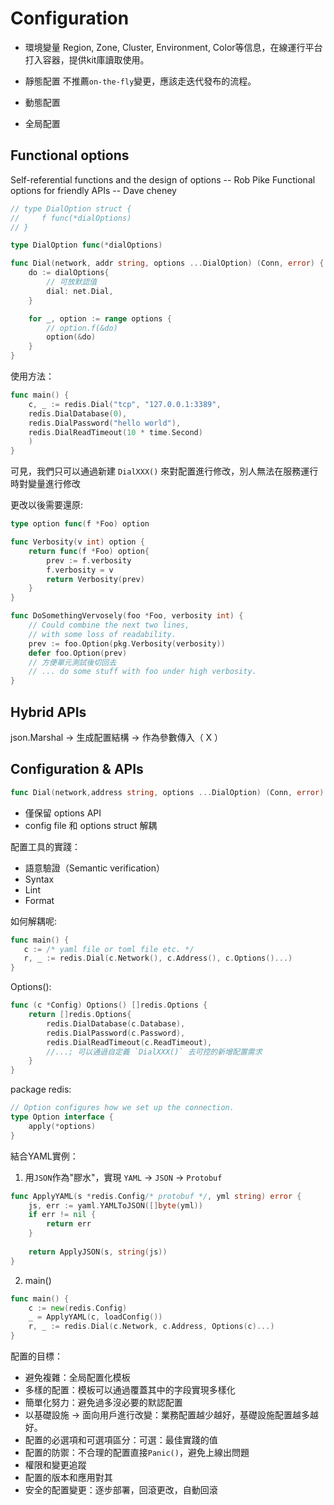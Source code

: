 # Configuration
- 環境變量
Region, Zone, Cluster, Environment, Color等信息，在線運行平台打入容器，提供kit庫讀取使用。
- 靜態配置
不推薦`on-the-fly`變更，應該走迭代發布的流程。
- 動態配置
 
- 全局配置

## Functional options
Self-referential functions and the design of options -- Rob Pike
Functional options for friendly APIs -- Dave cheney

```go
// type DialOption struct {
//     f func(*dialOptions)
// }

type DialOption func(*dialOptions)

func Dial(network, addr string, options ...DialOption) (Conn, error) {
    do := dialOptions{
        // 可放默認值
        dial: net.Dial,
    }

    for _, option := range options {
        // option.f(&do)
        option(&do)
    }
}
```
使用方法：
```go
func main() {
    c, _ := redis.Dial("tcp", "127.0.0.1:3389",
    redis.DialDatabase(0),
    redis.DialPassword("hello world"),
    redis.DialReadTimeout(10 * time.Second)
    )
}
```
可見，我們只可以通過新建 `DialXXX()` 來對配置進行修改，別人無法在服務運行時對變量進行修改

更改以後需要還原: 
```go
type option func(f *Foo) option

func Verbosity(v int) option {
    return func(f *Foo) option{
        prev := f.verbosity
        f.verbosity = v
        return Verbosity(prev)
    }
}

func DoSomethingVervosely(foo *Foo, verbosity int) {
    // Could combine the next two lines, 
    // with some loss of readability.
    prev := foo.Option(pkg.Verbosity(verbosity))
    defer foo.Option(prev)
    // 方便單元測試後切回去
    // ... do some stuff with foo under high verbosity.
}
```

## Hybrid APIs
json.Marshal -> 生成配置結構 -> 作為參數傳入（ X ）

## Configuration & APIs

```go
func Dial(network,address string, options ...DialOption) (Conn, error)
```
- 僅保留 options API
- config file 和 options struct 解耦

配置工具的實踐：
- 語意驗證（Semantic verification）
- Syntax
- Lint
- Format

如何解耦呢:
```go
func main() {
   c := /* yaml file or toml file etc. */
   r, _ := redis.Dial(c.Network(), c.Address(), c.Options()...)
}
```
Options():
```go
func (c *Config) Options() []redis.Options {
    return []redis.Options{
        redis.DialDatabase(c.Database),
        redis.DialPassword(c.Password),
        redis.DialReadTimeout(c.ReadTimeout),
        //...; 可以通過自定義 `DialXXX()` 去可控的新增配置需求
    }
}
```
package redis:
```go
// Option configures how we set up the connection.
type Option interface {
    apply(*options)
}
```
結合YAML實例：
1. 用`JSON`作為"膠水"，實現 `YAML` -> `JSON` -> `Protobuf`
```go
func ApplyYAML(s *redis.Config/* protobuf */, yml string) error {
    js, err := yaml.YAMLToJSON([]byte(yml))
    if err != nil {
        return err
    }
 
    return ApplyJSON(s, string(js))
}
```
2. main()
```go
func main() {
    c := new(redis.Config)
    _ = ApplyYAML(c, loadConfig())
    r, _ := redis.Dial(c.Network, c.Address, Options(c)...)
}
```

配置的目標：
- 避免複雜：全局配置化模板
- 多樣的配置：模板可以通過覆蓋其中的字段實現多樣化
- 簡單化努力：避免過多沒必要的默認配置
- 以基礎設施 -> 面向用戶進行改變：業務配置越少越好，基礎設施配置越多越好。
- 配置的必選項和可選項區分：可選：最佳實踐的值
- 配置的防禦：不合理的配置直接`Panic()`，避免上線出問題
- 權限和變更追蹤
- 配置的版本和應用對其
- 安全的配置變更：逐步部署，回滾更改，自動回滾